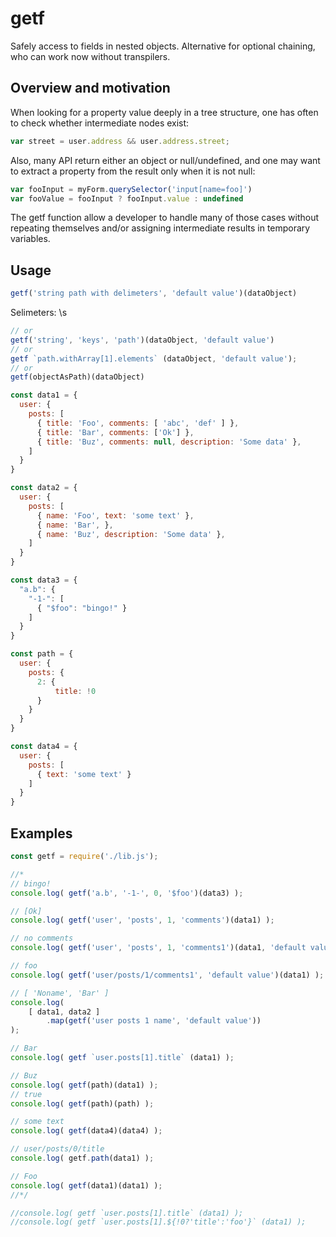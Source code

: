 # getf
Safely access to fields in nested objects. Alternative for optional chaining, who can work now without transpilers.

## Overview and motivation
When looking for a property value deeply in a tree structure, one has often to check whether intermediate nodes exist:

```javascript
var street = user.address && user.address.street;
```

Also, many API return either an object or null/undefined, and one may want to extract a property from the result only when it is not null:

```javascript
var fooInput = myForm.querySelector('input[name=foo]')
var fooValue = fooInput ? fooInput.value : undefined
```

The getf function allow a developer to handle many of those cases without repeating themselves and/or assigning intermediate results in temporary variables.

## Usage
```javascript
getf('string path with delimeters', 'default value')(dataObject)
```
Selimeters: \s

```javascript
// or
getf('string', 'keys', 'path')(dataObject, 'default value')
// or
getf `path.withArray[1].elements` (dataObject, 'default value');
// or
getf(objectAsPath)(dataObject)
```


```javascript
const data1 = {
  user: {
    posts: [
      { title: 'Foo', comments: [ 'abc', 'def' ] },
      { title: 'Bar', comments: ['Ok'] },
      { title: 'Buz', comments: null, description: 'Some data' },
    ]
  }
}

const data2 = {
  user: {
    posts: [
      { name: 'Foo', text: 'some text' },
      { name: 'Bar', },
      { name: 'Buz', description: 'Some data' },
    ]
  }
}

const data3 = {
  "a.b": {
    "-1-": [
      { "$foo": "bingo!" }
    ]
  }
}

const path = {
  user: {
    posts: {
      2: {
          title: !0
      }
    }
  }
}

const data4 = {
  user: {
    posts: [
      { text: 'some text' }
    ]
  }
}
```

## Examples
```javascript
const getf = require('./lib.js');

//*
// bingo!
console.log( getf('a.b', '-1-', 0, '$foo')(data3) );

// [Ok]
console.log( getf('user', 'posts', 1, 'comments')(data1) );

// no comments
console.log( getf('user', 'posts', 1, 'comments1')(data1, 'default value') );

// foo
console.log( getf('user/posts/1/comments1', 'default value')(data1) );

// [ 'Noname', 'Bar' ]
console.log(
    [ data1, data2 ]
        .map(getf('user posts 1 name', 'default value'))
);

// Bar
console.log( getf `user.posts[1].title` (data1) );

// Buz
console.log( getf(path)(data1) );
// true
console.log( getf(path)(path) );

// some text
console.log( getf(data4)(data4) );

// user/posts/0/title
console.log( getf.path(data1) );

// Foo
console.log( getf(data1)(data1) );
//*/

//console.log( getf `user.posts[1].title` (data1) );
//console.log( getf `user.posts[1].${!0?'title':'foo'}` (data1) );
```

